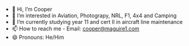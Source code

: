 - 👋 Hi, I’m Cooper
- 👀 I’m interested in Aviation, Photograpy, NRL, F1, 4x4 and Camping
- 🌱 I’m currently studying year 11 and cert II in aircraft line maintenance
- 📫 How to reach me - Email: cooper@maguire1.com
- 😄 Pronouns: He/Him

<!---
MagwezieJR/MagwezieJR is a ✨ special ✨ repository because its `README.md` (this file) appears on your GitHub profile.
You can click the Preview link to take a look at your changes.
--->
